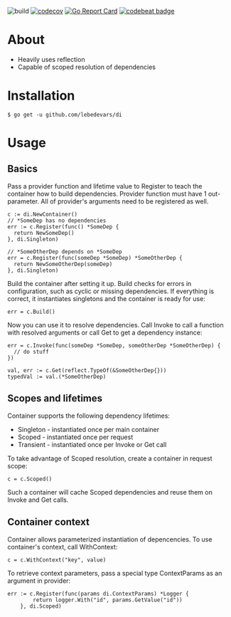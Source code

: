 ![build](https://github.com/lebedevars/di/workflows/build/badge.svg)
[![codecov](https://codecov.io/gh/lebedevars/di/branch/master/graph/badge.svg)](https://codecov.io/gh/lebedevars/di)
[![Go Report Card](https://goreportcard.com/badge/lebedevars/di)](https://goreportcard.com/report/lebedevars/di)
[![codebeat badge](https://codebeat.co/badges/9ebc2040-753c-4184-bd9c-7f4abb7a7a3a)](https://codebeat.co/projects/github-com-lebedevars-di-master)

# About
- Heavily uses reflection
- Capable of scoped resolution of dependencies

# Installation
```$ go get -u github.com/lebedevars/di```

# Usage
## Basics
Pass a provider function and lifetime value to Register to teach the container how to build dependencies.
Provider function must have 1 out-parameter. All of provider's arguments need to be registered as well.
```
c := di.NewContainer()
// *SomeDep has no dependencies
err := c.Register(func() *SomeDep {
  return NewSomeDep()
}, di.Singleton)

// *SomeOtherDep depends on *SomeDep
err = c.Register(func(someDep *SomeDep) *SomeOtherDep {
  return NewSomeOtherDep(someDep)
}, di.Singleton)
```
Build the container after setting it up. Build checks for errors in configuration, such as cyclic or missing dependencies. If everything is correct, it instantiates singletons and the container is ready for use:
```
err = c.Build()
```
Now you can use it to resolve dependencies. Call Invoke to call a function with resolved arguments or call Get to get a dependency instance:
```
err = c.Invoke(func(someDep *SomeDep, someOtherDep *SomeOtherDep) {
  // do stuff
})
  
val, err := c.Get(reflect.TypeOf(&SomeOtherDep{}))
typedVal := val.(*SomeOtherDep)
```
## Scopes and lifetimes
Container supports the following dependency lifetimes:
* Singleton - instantiated once per main container
* Scoped - instantiated once per request
* Transient - instantiated once per Invoke or Get call

To take advantage of Scoped resolution, create a container in request scope:
```
c = c.Scoped()
```
Such a container will cache Scoped dependencies and reuse them on Invoke and Get calls.

## Container context
Container allows parameterized instantiation of depencencies. To use container's context, call WithContext:
```
c = c.WithContext("key", value)
```
To retrieve context parameters, pass a special type ContextParams as an argument in provider:
```
err := c.Register(func(params di.ContextParams) *Logger {
		return logger.With("id", params.GetValue("id"))
	}, di.Scoped)
```

